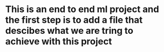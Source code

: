 # This is an end to end ml project and the first step is to add a file that descibes what we are tring to achieve with this project